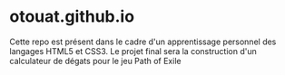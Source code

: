 # otouat.github.io
Cette repo est présent dans le cadre d'un apprentissage personnel des langages HTML5 et CSS3.
Le projet final sera la construction d'un calculateur de dégats pour le jeu Path of Exile
